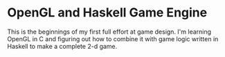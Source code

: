 OpenGL and Haskell Game Engine
==============================

This is the beginnings of my first full effort at game design. I'm learning
OpenGL in C and figuring out how to combine it with game logic written in
Haskell to make a complete 2-d game.
